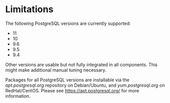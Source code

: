 # Limitations

The following PostgreSQL versions are currently supported:

* 11
* 10
* 9.6
* 9.5
* 9.4

Other versions are usable but not fully integrated in all components.
This might make additional manual tuning necessary.

Packages for all PostgreSQL versions are installable via the *apt.postgresql.org* repository on Debian/Ubuntu,
and *yum.postgresql.org* on RedHat/CentOS.
Please see <https://apt.postgresql.org/> for more information.
